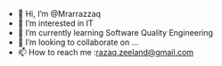 - 👋 Hi, I’m @Mrarrazzaq
- 👀 I’m interested in IT
- 🌱 I’m currently learning Software Quality Engineering
- 💞️ I’m looking to collaborate on ...
- 📫 How to reach me :razaq.zeeland@gmail.com 


<!---
Mrarrazzaq/Mrarrazzaq is a ✨ special ✨ repository because its `README.md` (this file) appears on your GitHub profile.
You can click the Preview link to take a look at your changes.
--->
